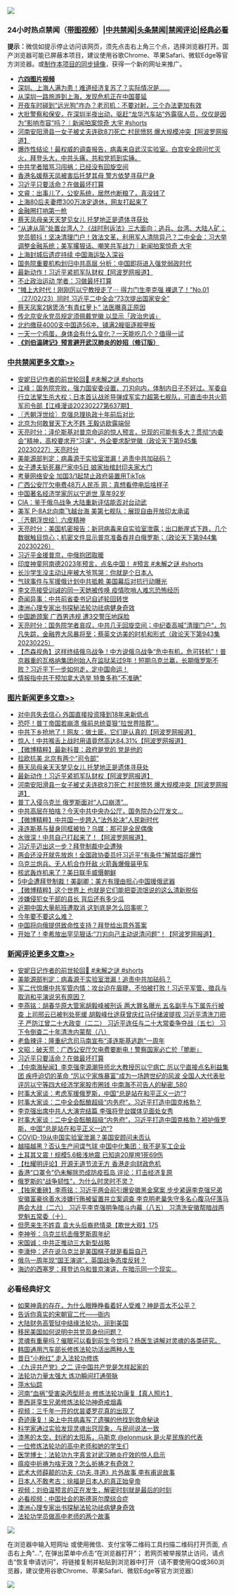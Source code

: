 ![](https://raw.githubusercontent.com/jsvpn/jsproxy/dev/64photo/fqnews-qr.jpg)

<div id="tt">
<h3>24小时热点禁闻（<a href="https://aaa.v2dns.tk/?QAjUl=BgRp5UNKRn&T5Vk=fPVH&Q59Ab=WxGE" target="_blank">带图视频</a>）|<a href="#%E4%B8%AD%E5%85%B1%E7%A6%81%E9%97%BB%E6%9B%B4%E5%A4%9A%E6%96%87%E7%AB%A0">中共禁闻</a>|<a href="#%E5%9B%BE%E7%89%87%E6%96%B0%E9%97%BB%E6%9B%B4%E5%A4%9A%E6%96%87%E7%AB%A0">头条禁闻</a>|<a href="#%E6%96%B0%E9%97%BB%E8%AF%84%E8%AE%BA%E6%9B%B4%E5%A4%9A%E6%96%87%E7%AB%A0">禁闻评论|<a href="#%E5%BF%85%E7%9C%8B%E7%BB%8F%E5%85%B8%E5%A5%BD%E6%96%87">经典必看</a></h3>
<div><b>提示：</b>微信如提示停止访问该网页，须先点击右上角三个点，选择浏览器打开。国产浏览器可能已屏蔽本项目，建议使用谷歌Chrome、苹果Safari、微软Edge等官方浏览器。或<a href="%E5%88%B6%E4%BD%9Cgit%E7%A6%81%E9%97%BB%E9%95%9C%E5%83%8F.md">制作本项目的同步镜像</a>，获得一个新的网址来推广。</div>
<ul>
<li><b><a href="http://d2.v2rss.gq/64.mp4" target="_blank">六四图片视频</a></b></li>
<li><a href="/sohnews/20230227/1853968.md">深圳、上海人满为患！难道经济复苏了？实际情况是……</a></li>
<li><a href="/cnnews/20230228/1854119.md">从深圳一路旅游到上海，发现危机正在中国蔓延</a></li>
<li><a href="/lifebaike/20230227/1853894.md">开夜车时碰到“远光狗”咋办？老司机：不要对射，三个办法更加有效</a></li>
<li><a href="/sohnews/20230227/1853987.md">大批警察和保安，在深圳半夜出动，驱赶“龙华汽车站”外露宿人员，仅仅是因为“影响市容”吗？｜新闻拍案惊奇 大宇 #shorts</a></li>
<li><a href="/topimagenews/20230227/1853974.md">河南安阳滑县一女子被丈夫连砍8刀死亡 村民愤怒 爆大规模冲突【阿波罗网报道】</a></li>
<li><a href="/sohnews/20230227/1854009.md">爆炸性结论！最权威的调查报告，病毒来自武汉实验室。白宫安全顾问忙灭火，拜登头大，中共头痛，共和党抓到实锤。</a></li>
<li><a href="/baitai/20230228/1854135.md">中共学者暗骂习闯祸：已经没有回旋空间</a></li>
<li><a href="/baitai/20230227/1853967.md">香港名媛蔡天凤被害后托梦其母 警方依梦寻获尸身</a></li>
<li><a href="/comments/20230228/1854153.md">习近平只要活命？在做最坏打算</a></li>
<li><a href="/sohnews/20230227/1853960.md">文睿：出事儿了，公安系统，居然也断粮了，真没钱了</a></li>
<li><a href="/cnnews/20230227/1853890.md">上海80后夫妻攒300万决定退休，网友打起来了</a></li>
<li><a href="/finance/20230228/1854114.md">金融圈打响第一枪</a></li>
<li><a href="/topimagenews/20230228/1854096.md">蔡天凤母亲天天梦见女儿 托梦地正是遗体寻获处</a></li>
<li><a href="/sohnews/20230227/1853889.md">“从速从简”处置台湾人？《战时刑诉法》三大面向：逃兵、台湾、大陆人矿；党员颤抖！坚决清理门户！效法文革，利用军人清除异己？二中全会：习大举调整金融系统；美军撂狠话、嘲笑共军战力｜新闻拍案惊奇 大宇</a></li>
<li><a href="/headline/20230227/1853924.md">上海封城后遗症持续 中国海运坠入深谷</a></li>
<li><a href="/headline/20230227/1853925.md">国务院重要机构划归中共高层 分析：中国即将进入强党弱政时代</a></li>
<li><a href="/topimagenews/20230227/1854020.md">最新动作！习近平紧抓军队财权【阿波罗网报道】</a></li>
<li><a href="/baitai/20230227/1853969.md">不止政治运动 学者：习做最坏打算</a></li>
<li><a href="/sohnews/20230228/1854045.md">“摊上大时代！刚刚厉以宁教授走了⋯ 得力门生李克强 裸退了！”No.01（27/02/23）同时 习近平二中全会“73次提出国家安全”</a></li>
<li><a href="/yule/20230228/1854128.md">蔡天凤案2锅煲汤“有青红萝卜” 法医曝真正原因</a></li>
<li><a href="/headline/20230227/1853928.md">传北京安永党员规定须佩戴党徽 以显示「政治忠诚」</a></li>
<li><a href="/cnnews/20230228/1854180.md">北约缴获4000支中国造56冲，铺满2艘驱逐舰甲板</a></li>
<li><a href="/health/20230227/1853910.md">一天一个鸡蛋，身体会有什么变化？一天能吃几个？值得一试</a></li>
<li><b><a href="/comments/20200207/1272816.md" target="_blank">《刘伯温碑记》预言避开武汉肺炎的妙招（修订版）</a></b></li>
</ul>
</div>

<div class="catlist">
<h3><a href="/cbnews/" target="_blank">中共禁闻</a><span><a href="/cbnews/" target="_blank" rel="nofollow">更多文章>></a></span></h3>
<ul>
<li><a href="/comments/20230228/1854273.md" target="_blank">安妮日记作者的前世轮回🌸 #未解之谜 #shorts</a></li>
<li><a href="/cbnews/20230228/1854266.md" target="_blank">江峰：国务院完败，强力国安委设置，刀刃向内，体制内日子不好过。军委自行立法掌生杀大权；日本首认战斧导弹成军实力超第七舰队，可直击中共火箭军司令部【江峰漫谈20230227第637期】</a></li>
<li><a href="/cbnews/20230228/1854264.md" target="_blank">〖兲朝浮世绘〗克强总理执政十年前后对比</a></li>
<li><a href="/cbnews/20230228/1854244.md" target="_blank">北京为何敢冒天下大不韪 王毅访欧露端倪</a></li>
<li><a href="/cbnews/20230228/1854235.md" target="_blank">天亮时分：泽伦斯基对普京命运的惊人预言，兑现的可能有多大？贯彻“内委会”精神，高校要求开“习课”，外企要求配党徽（政论天下第945集 20230227）天亮时分</a></li>
<li><a href="/comments/20230228/1854234.md" target="_blank">美能源部判定：病毒源于实验室泄漏！追责中共加砝码？</a></li>
<li><a href="/cbnews/20230228/1854113.md" target="_blank">女子遭夫斩死暴尸家中5日 娘家抬棺封印夫家大门</a></li>
<li><a href="/cbnews/20230228/1854102.md" target="_blank">考量网络安全 加国3/1起禁止政府装置用TikTok</a></li>
<li><a href="/cbnews/20230228/1854067.md" target="_blank">广西公安厅欠电费48万人民币 网：真想看停电后啥样子</a></li>
<li><a href="/cbnews/20230228/1854066.md" target="_blank">中国著名经济学家厉以宁逝世 享年92岁</a></li>
<li><a href="/cbnews/20230227/1854031.md" target="_blank">CIA：鉴于俄乌战争 大陆重新评估能否对台动武</a></li>
<li><a href="/cbnews/20230227/1853927.md" target="_blank">美军 P-8A北向南飞越台海 美第七舰队：展现自由开放印太承诺</a></li>
<li><a href="/cbnews/20230227/1853860.md" target="_blank">〖兲朝浮世绘〗六皮精神</a></li>
<li><a href="/cbnews/20230227/1853826.md" target="_blank">天亮时分：美国机密报告：新冠病毒来自实验室泄露；出口断崖式下跌，几个数据触目惊心；机密文件显示普京准备吞并白俄罗斯；（政论天下第944集 20230226）</a></li>
<li><a href="/cbnews/20230227/1853813.md" target="_blank">习近平金援普京，中俄抱团取暖</a></li>
<li><a href="/comments/20230227/1853754.md" target="_blank">印度神童阿南德2023年预言，点名中国！ #预言 #未解之谜 #shorts</a></li>
<li><a href="/cbnews/20230227/1853743.md" target="_blank">长沙学生没主动让座被大爷骂哭：你就是个日本人</a></li>
<li><a href="/cbnews/20230227/1853724.md" target="_blank">气球事件与军援俄计划中共抵赖 美国幕后对抗行动曝光</a></li>
<li><a href="/cbnews/20230226/1853706.md" target="_blank">李文亮接受训诫的同一天她被传唤 疫情吹哨人难忘恐怖经历</a></li>
<li><a href="/cbnews/20230226/1853688.md" target="_blank">奇闻异事：中共前省委书记自述轮回转世</a></li>
<li><a href="/comments/20230226/1853388.md" target="_blank">澳洲心理专家出书探秘法轮功祛病健身奇效</a></li>
<li><a href="/cbnews/20230226/1853606.md" target="_blank">中国跪颈案 广西男违规 遭3交警压地踩脸</a></li>
<li><a href="/cbnews/20230226/1853562.md" target="_blank">天亮时分：国务院学者哀叹，中共几无回旋空间；中纪委高喊”清理门户“，包凡失踪，金融界大风暴将至；蔡英文访美的时机和形式（政论天下第943集 20230225）</a></li>
<li><a href="/comments/20230226/1853554.md" target="_blank">【杰森视角】这样终结俄乌战争！中方说俄乌战争“危中有机，危可转机”！普京器重的瓦格纳集团创始人在监狱呆过9年！短期乌克兰赢，长期俄罗斯不败？习近平下一步如何走，定中国命运！</a></li>
<li><a href="/cbnews/20230226/1853510.md" target="_blank">情报指中共干预加拿大选举 特鲁多称“不准确”</a></li>

</ul>
</div>
<div class="catlist">
<h3><a href="/topimagenews/" target="_blank">图片新闻</a><span><a href="/topimagenews/" target="_blank" rel="nofollow">更多文章>></a></span></h3>
<ul>
<li><a href="/topimagenews/20230228/1854272.md" target="_blank">对中共失去信心 外国直接投资降到18年来新低点</a></li>
<li><a href="/topimagenews/20230228/1854267.md" target="_blank">恐吓！普丁帝国若崩溃 俄前总统耍狠“拉世界陪葬”…</a></li>
<li><a href="/topimagenews/20230228/1854257.md" target="_blank">中共下乡抢地了！网友：做土匪，它们是认真的【阿波罗网报道】</a></li>
<li><a href="/topimagenews/20230228/1854249.md" target="_blank">惊人！中共喉舌上战时用语竟然高达84.31%【阿波罗网报道】</a></li>
<li><a href="/topimagenews/20230228/1854243.md" target="_blank">【微博精粹】最新科普：政府是党的 党是他的</a></li>
<li><a href="/topimagenews/20230228/1854217.md" target="_blank">拉欧抗美 北京有两个“司令部”</a></li>
<li><a href="/topimagenews/20230228/1854096.md" target="_blank">蔡天凤母亲天天梦见女儿 托梦地正是遗体寻获处</a></li>
<li><a href="/topimagenews/20230227/1854020.md" target="_blank">最新动作！习近平紧抓军队财权【阿波罗网报道】</a></li>
<li><a href="/topimagenews/20230227/1853974.md" target="_blank">河南安阳滑县一女子被丈夫连砍8刀死亡 村民愤怒 爆大规模冲突【阿波罗网报道】</a></li>
<li><a href="/topimagenews/20230227/1853863.md" target="_blank">普丁入侵乌克兰 俄罗斯面对“人口崩溃”…</a></li>
<li><a href="/topimagenews/20230227/1853862.md" target="_blank">中共高层在拍啥？今天中共中央办公厅，国务院办公厅发文…</a></li>
<li><a href="/topimagenews/20230227/1853854.md" target="_blank">【微博精粹】中共国一步跨入“法外处决”人民新时代</a></li>
<li><a href="/topimagenews/20230227/1853759.md" target="_blank">泽连斯基与替身同框被拍？乌媒：那可是全民偶像</a></li>
<li><a href="/topimagenews/20230226/1853709.md" target="_blank">水很深！中共自己打起来了！【阿波罗网报道】</a></li>
<li><a href="/topimagenews/20230226/1853658.md" target="_blank">习近平迈出这一步？拜登制裁中企遭殃</a></li>
<li><a href="/topimagenews/20230226/1853627.md" target="_blank">两会还没开就先放炮！全国政协委员吁习近平“有条件”解禁烟花爆竹</a></li>
<li><a href="/topimagenews/20230226/1853612.md" target="_blank">乌克兰炮兵、无人机合作歼敌 火箭轰爆俄装甲车</a></li>
<li><a href="/topimagenews/20230226/1853611.md" target="_blank">核武轰炸机来了？美日联手威慑朝鲜</a></li>
<li><a href="/topimagenews/20230226/1853579.md" target="_blank">5中企遭拜登制裁！美副卿：美方有理由担心中国援俄武器</a></li>
<li><a href="/topimagenews/20230226/1853572.md" target="_blank">【微博精粹】这个世界上 也就是它们能把耍流氓说的这么清新脱俗</a></li>
<li><a href="/topimagenews/20230226/1853549.md" target="_blank">涉嫌侵犯女干部的县长 背后还有多少瓜</a></li>
<li><a href="/topimagenews/20230226/1853440.md" target="_blank">近期中国大量航班遭取消 这到底是怎么回事呢？</a></li>
<li><a href="/topimagenews/20230226/1853433.md" target="_blank">今年要不要这么难？</a></li>
<li><a href="/topimagenews/20230226/1853432.md" target="_blank">中国将向俄提供致命性支持？拜登给出意外答案</a></li>
<li><a href="/topimagenews/20230225/1853384.md" target="_blank">开始了！李希放出罕见狠话:“刀刃向己主动说清问题”！【阿波罗网报道】</a></li>

</ul>
</div>
<div class="catlist">
<h3><a href="/comments/" target="_blank">新闻评论</a><span><a href="/comments/" target="_blank" rel="nofollow">更多文章>></a></span></h3>
<ul>
<li><a href="/comments/20230228/1854273.md" target="_blank">安妮日记作者的前世轮回🌸 #未解之谜 #shorts</a></li>
<li><a href="/comments/20230228/1854234.md" target="_blank">美能源部判定：病毒源于实验室泄漏！追责中共加砝码？</a></li>
<li><a href="/comments/20230228/1854225.md" target="_blank">军二代惊爆中共军管内情：攻台迫在眉睫、不怕被打败！习近平军管、徵兵与取消和平演说另有原因？</a></li>
<li><a href="/comments/20230228/1854222.md" target="_blank">李燕铭：胡春华原大管家胡毅峰被刑诉 两大罪名曝光 五名副手与下属先行被查 上司邢云已被判处死缓 胡毅峰仕途获曾庆红马仔储波提拔 习近平清洗刀把子 严防江曾二十大政变（二二） 习近平连任与二十大常委争夺战（五七） 习下令倒查二十年清洗内蒙帮（八）</a></li>
<li><a href="/comments/20230228/1854207.md" target="_blank">老鱼辣评：隆重纪念司马南宣布“泽连斯基逃跑”一周年</a></li>
<li><a href="/comments/20230228/1854168.md" target="_blank">文昭：破天荒：广西公安厅欠电费要断电！警察国家必亡於「脆断」</a></li>
<li><a href="/comments/20230228/1854153.md" target="_blank">习近平只要活命？在做最坏打算</a></li>
<li><a href="/comments/20230228/1854072.md" target="_blank">【中南海秘闻】李克强李源潮导师北大教授厉以宁病亡 厉以宁直接点名利益集团 疾呼迫切的革命 “厉以宁家族暴富”成为一场跨世纪的风波 全国人大代表批评厉以宁等四大经济学家股市圈钱 中南海不可告人的秘密_580</a></li>
<li><a href="/comments/20230228/1854040.md" target="_blank">时事大家谈：考虑军援俄罗斯，中国“总是站在和平正义一边”?</a></li>
<li><a href="/comments/20230228/1854035.md" target="_blank">时事大家谈：二中全会酝酿超级“内务府”，习近平打造中国克格勃？</a></li>
<li><a href="/comments/20230228/1854033.md" target="_blank">李克强出席中共人大演完结篇 李强将登台媒体见面处女秀</a></li>
<li><a href="/comments/20230227/1854017.md" target="_blank">时事大家谈：二中全会酝酿超级“内务府”，习近平打造中国克格勃？袒护俄罗斯，中国“总是站在和平正义一边”?</a></li>
<li><a href="/comments/20230227/1854013.md" target="_blank">COVID-19从中国实验室泄漏？美国安顾问未否认</a></li>
<li><a href="/comments/20230227/1854012.md" target="_blank">越描越黑？否认生产间谍气球 中国中化集团：我不是军工企业</a></li>
<li><a href="/comments/20230227/1854011.md" target="_blank">土耳其又震！规模5.6极浅地震 已知逾20屋垮1死69伤</a></li>
<li><a href="/comments/20230227/1854002.md" target="_blank">【杜耀明评论】开源无道节流无方 香港走向财政危机</a></li>
<li><a href="/comments/20230227/1853985.md" target="_blank">香港“口罩令”仍未解除恐成防疫孤岛 评论：打击经济复原</a></li>
<li><a href="/comments/20230227/1853965.md" target="_blank">俄罗斯的“战争韧性”，为什么时灵时不灵？</a></li>
<li><a href="/comments/20230227/1853861.md" target="_blank">【独家重磅】李燕铭：习近平两会前引爆安徽黑金窝案 步步紧逼李克强兄弟 安徽富豪徐善水涉嫌行贿被留置并立案调查 李克明老巢失守多名心腹马仔落马 两会大战（二六） 习近平李克强明争暗斗内幕（八五） 习清洗安徽帮暗战两党魁五常委（十）</a></li>
<li><a href="/comments/20230227/1853830.md" target="_blank">但愿来生不姓袁 袁大头后裔悲情录【欺世大观】175</a></li>
<li><a href="/comments/20230227/1853829.md" target="_blank">李神爷：乌克兰抗击俄罗斯周年纪</a></li>
<li><a href="/comments/20230227/1853820.md" target="_blank">宋国诚：中共正推动三大新型战略</a></li>
<li><a href="/comments/20230227/1853819.md" target="_blank">李濠仲：还在说乌克兰是美国棋子就是看扁自己</a></li>
<li><a href="/comments/20230227/1853808.md" target="_blank">俄乌一周年现“国王演讲”，英国战争态度反转？</a></li>
<li><a href="/comments/20230227/1853807.md" target="_blank">海边的西塞罗：拜登访乌和普京演讲，在暗示同一个现实…</a></li>

</ul>
</div>

<div class="catlist">
<h3>必看经典好文</h3>
<ul>
<li><a href="/comments/20200623/1346844.md" target="_blank">如果神真的存在，为什么眼睁睁看着好人受难？神是否太不公平？</a></li>
<li><a href="/lifebaike/20221107/1807601.md" target="_blank">告诉你真实的宋朝官二代——衙内</a></li>
<li><a href="/cbnews/20220713/1757692.md" target="_blank">大陆财务高管狱中结缘法轮功，润到美国</a></li>
<li><a href="/comments/20220819/1773759.md" target="_blank">移民美国如何说明中共党员身份问题？</a></li>
<li><a href="/bannedvideo/20210915/1623919.md" target="_blank">灵魂有重量吗？催眠可以看到前生今世吗？杨医生讲解对灵魂的各类研究。</a></li>
<li><a href="/cbnews/20220922/1787482.md" target="_blank">韩国通用汽车部长修炼法轮功活出两种人生</a></li>
<li><a href="/cbnews/20211123/1656425.md" target="_blank">昔日“小粉红” 走入法轮功修炼</a></li>
<li><a href="/bookonline/20131116/201055.md" target="_blank">《九评共产党》之二 评中国共产党是怎样起家的</a></li>
<li><a href="/cbnews/20200816/1381005.md" target="_blank">法轮功力量太强大 炼功瞬间打通带脉</a></li>
<li><a href="/cbnews/20210809/1603030.md" target="_blank">萍水仙踪</a></li>
<li><a href="/comments/20210720/1514622.md" target="_blank">河南“血祸”受害染丙型肝炎 修炼法轮功康复【真人照片】</a></li>
<li><a href="/topimagenews/20210214/1487270.md" target="_blank">墨西哥孪生兄弟修炼法轮功神奇戒烟毒</a></li>
<li><a href="/aomi/qiwen/20151223/484507.md" target="_blank">视频：三千年一开的优昙婆罗花真的出现了</a></li>
<li><a href="/topimagenews/20210131/1478453.md" target="_blank">奇迹康复！染上中共病毒写了遗嘱的他找到救命秘诀</a></li>
<li><a href="/comments/20200921/1400587.md" target="_blank">科学家通过实验发现灵魂出窍现象，与民间说法一致</a></li>
<li><a href="/cbnews/20211017/1639766.md" target="_blank">漆黑的太空，封闭的太阳系，马斯克 @elonmusk 是火星民族的代表</a></li>
<li><a href="/cbnews/20200702/1354550.md" target="_blank">一位修炼法轮功的高中老师和她的学生们</a></li>
<li><a href="/comments/20200820/1382989.md" target="_blank">医学博士：法轮功九字真言对武汉肺炎疗效的惊人启示</a></li>
<li><a href="/comments/20200502/1322275.md" target="_blank">瘟疫中祈祷为啥无效？怎么祈祷才有奇效？</a></li>
<li><a href="/topimagenews/20181117/1032655.md" target="_blank">武术大师薛颠的功夫《功夫.寻道》片外故事 李有甫说故事</a></li>
<li><a href="/sohnews/20160609/543313.md" target="_blank">日本人不敢考古：徐福是日本人的真正始皇帝</a></li>
<li><a href="/comments/20200628/1351782.md" target="_blank">视频：刘伯温预言的正在发生，解密时刻就是最后的时刻</a></li>
<li><a href="/comments/20200806/1375443.md" target="_blank">必看视频：中国社会的斯德哥尔摩综合症</a></li>
<li><a href="/comments/20230226/1853388.md" target="_blank">澳洲心理专家出书探秘法轮功祛病健身奇效</a></li>
<li><a href="/comments/20200629/1352533.md" target="_blank">法轮功学员做高中老师的两个故事</a></li>

</ul>
</div>

![](https://raw.githubusercontent.com/jsvpn/jsproxy/dev/64photo/fqnews-qr.jpg)

在浏览器中输入短网址 或使用微信、支付宝等二维码工具扫描二维码打开页面, 点击右上角"...", 在弹出菜单中点击“在浏览器打开”； 若网页被举报禁止访问，请点击“恢复申请访问”，将链接复制并粘贴到浏览器中打开（请不要使用QQ或360浏览器，建议使用谷歌Chrome、苹果Safari、微软Edge等官方浏览器）

![](https://raw.githubusercontent.com/jsvpn/jsproxy/dev/64photo/wx.jpg)